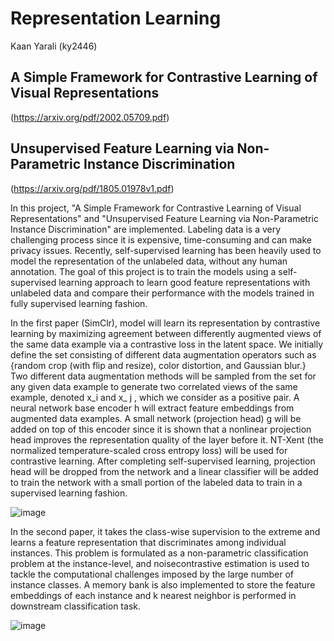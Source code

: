 # Representation Learning 
Kaan Yarali (ky2446)
## A Simple Framework for Contrastive Learning of Visual Representations 
(https://arxiv.org/pdf/2002.05709.pdf) <br>
## Unsupervised Feature Learning via Non-Parametric Instance Discrimination 
(https://arxiv.org/pdf/1805.01978v1.pdf) <br>


In this project, "A Simple Framework for Contrastive Learning of Visual Representations" and "Unsupervised Feature Learning via Non-Parametric Instance Discrimination" are implemented. Labeling data is a very challenging process since it is expensive, time-consuming and can make privacy issues. Recently, self-supervised learning has been heavily used to model the representation of the unlabeled data, without any human annotation. The goal of this project is to train the models using a self-supervised learning approach to learn good feature representations with unlabeled data and compare their performance with the models trained in fully supervised learning fashion. <br>

In the first paper (SimClr), model will learn its representation by contrastive learning by maximizing agreement between differently augmented views of the same data example via a contrastive loss in the latent space. We initially define the set consisting of different data augmentation operators such as {random crop (with flip and resize), color distortion, and Gaussian blur.} Two different data augmentation methods will be sampled from the set for any given data example to generate two correlated views of the same example, denoted x_i and x_ j , which we consider as a positive pair. A neural network base encoder h will extract feature embeddings from augmented data examples. A small network (projection head) g will be added on top of this encoder since it is shown that a nonlinear projection head improves the representation quality of the layer before it. NT-Xent (the normalized temperature-scaled cross entropy loss) will be used for contrastive learning. After completing self-supervised learning, projection head will be dropped from the network and a linear classifier will be added to train the network with a small portion of the labeled data to train in a supervised learning fashion. 

![image](https://user-images.githubusercontent.com/77569866/167318402-9a28ed4f-73c6-40cc-b59f-72c2c62509de.png)


In the second paper, it takes the class-wise supervision to the extreme and learns a feature representation that discriminates among individual instances.
This problem is formulated as a non-parametric classification problem at the instance-level, and noisecontrastive estimation is used to tackle the computational challenges imposed by the large number of instance classes.  A memory bank is also implemented to store the feature embeddings of each instance and k nearest neighbor is performed in downstream classification task.

![image](https://user-images.githubusercontent.com/77569866/167318417-b3db88fb-312f-4f0e-81da-46dfa6aedb51.png)
